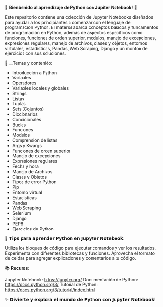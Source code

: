 🌟 __Bienbenido al aprendizaje de Python con Jupiter Notebook!__ 🌟

Este repositorio contiene una colección de Jupyter Notebooks diseñados para ayudar a los principiantes a comenzar con el lenguaje de programacion Python. El material abarca conceptos básicos y fundamentos de programación en Python, además de aspectos específicos como funciones, funciones de orden superior, modulos, manejo de excepciones, expresiones regulares, manejo de archivos, clases y objetos, entornos virtulales, estadisticas, Pandas, Web Scraping, Django y un monton de ejercicios con sus soluciones.

🎯 __Temas y contenido:

* Introducción a Python
* Variables
* Operadores
* Variables locales y globales
* Strings
* Listas
* Tuplas
* Sets (Cojuntos)
* Diccionarios
* Condicionales
* Bucles
* Funciones
* Modulos
* Comprension de listas
* Args y Kwargs
* Funciones de orden superior
* Manejo de excepciones
* Expresiones regulares
* Fecha y hora
* Manejo de Archivos
* Clases y Objetos
* Tipos de error Python
* Pip
* Entorno virtual
* Estadisticas
* Pandas
* Web Scraping
* Selenium
* Django
* PEP8
* Ejercicios de Python

🚀 𝗧𝗶𝗽𝘀 𝗽𝗮𝗿𝗮 𝗮𝗽𝗿𝗲𝗻𝗱𝗲𝗿 𝗣𝘆𝘁𝗵𝗼𝗻 𝗲𝗻 𝗝𝘂𝗽𝘆𝘁𝗲𝗿 𝗡𝗼𝘁𝗲𝗯𝗼𝗼𝗸:

Utiliza los bloques de código para ejecutar comandos y ver los resultados.
Experimenta con diferentes bibliotecas y funciones.
Aprovecha el formato de celdas para agregar explicaciones y comentarios a tu código.

📚 __Recuros__:

Jupyter Notebook: https://jupyter.org/
Documentación de Python: https://docs.python.org/3/
Tutorial de Python: https://docs.python.org/3/tutorial/index.html


✨ 𝗗𝗶𝘃𝗶𝗲𝗿𝘁𝗲 𝘆 𝗲𝘅𝗽𝗹𝗼𝗿𝗮 𝗲𝗹 𝗺𝘂𝗻𝗱𝗼 𝗱𝗲 𝗣𝘆𝘁𝗵𝗼𝗻 𝗰𝗼𝗻 𝗝𝘂𝗽𝘆𝘁𝗲𝗿 𝗡𝗼𝘁𝗲𝗯𝗼𝗼𝗸!
